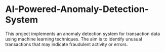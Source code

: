 # AI-Powered-Anomaly-Detection-System
This project implements an anomaly detection system for transaction data using machine learning techniques. The aim is to identify unusual transactions that may indicate fraudulent activity or errors.
